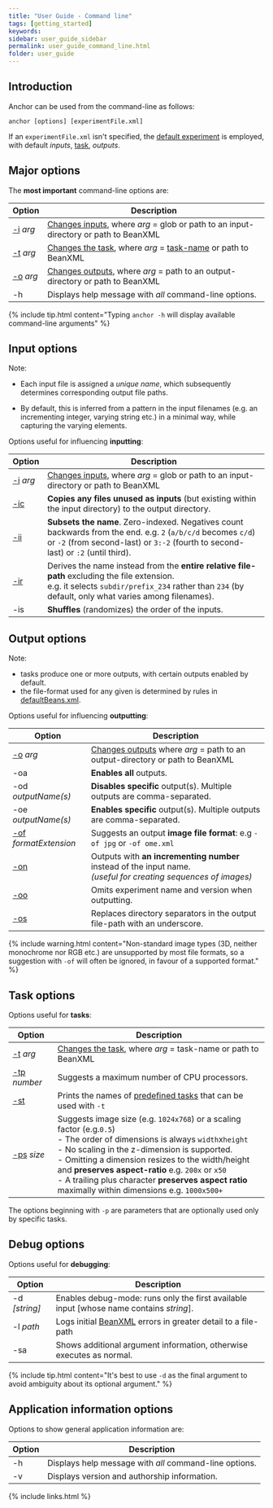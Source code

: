 ```yaml
---
title: "User Guide - Command line"
tags: [getting_started]
keywords:
sidebar: user_guide_sidebar
permalink: user_guide_command_line.html
folder: user_guide
---
```


## Introduction

Anchor can be used from the command-line as follows:

```shell
anchor [options] [experimentFile.xml]
```

If an `experimentFile.xml` isn't specified, the [default experiment](/user_guide.html#defaultExperiment) is employed, with default *inputs*, [task](/user_guide_tasks.html), *outputs*.

## Major options

The **most important** command-line options are:

| Option | Description|
|----------|------------|
| [-i](/user_guide_examples_investigating_images.html#further-specifying-the-search) *arg* | [Changes inputs](/user_guide.html#inputs), where *arg* = <span class="optionArg"> glob</span> or <span class="optionArg">path to an input-directory</span> or <span class="optionArg">path to BeanXML</span> |
| [-t](/user_guide.html#task) *arg* | [Changes the task](/user_guide.html#task), where *arg* = <span class="optionArg">[task-name](/user_guide_predefined_tasks.html)</span> or <span class="optionArg">path to BeanXML</span> |
| [-o](/user_guide.html#outputs) *arg* | [Changes outputs](/user_guide.html#outputs), where *arg* = <span class="optionArg">path to an output-directory</span> or <span class="optionArg">path to BeanXML</span> |
| -h | Displays help message with *all* command-line options. |

{% include tip.html content="Typing `anchor -h` will display available command-line arguments" %}

## Input options

Note:
 
- Each input file is assigned a *unique name*, which subsequently determines corresponding output file paths.

- By default, this is inferred from a pattern in the input filenames (e.g. an incrementing integer, varying string etc.) in a minimal way, while capturing the varying elements.

Options useful for influencing **inputting**:

| Option | Description|
|----------|------------|
| [-i](/user_guide_examples_investigating_images.html#further-specifying-the-search) *arg* | [Changes inputs](/user_guide.html#inputs), where *arg* = <span class="optionArg"> glob</span> or <span class="optionArg">path to an input-directory</span> or <span class="optionArg">path to BeanXML</span> |
| [-ic](/user_guide_examples_converting_manipulating_images.html#additionally-copying-non-input-files) | **Copies any files unused as inputs** (but existing within the input directory) to the output directory. |
| [-ii](/user_guide_examples_investigating_images.html#changing-the-derived-input-name) | **Subsets the name**. Zero-indexed. Negatives count backwards from the end. e.g. `2` (`a/b/c/d` becomes `c/d`) or `-2` (from second-last) or `3:-2` (fourth to second-last) or `:2` (until third). |
| [-ir](/user_guide_examples_investigating_images.html#changing-the-derived-input-name) | Derives the name instead from the **entire relative file-path** excluding the file extension.<br>e.g. it selects `subdir/prefix_234` rather than `234` (by default, only what varies among filenames).  |
| -is | **Shuffles** (randomizes) the order of the inputs. |

## Output options

Note: 
- tasks produce one or more outputs, with certain outputs enabled by default.
- the file-format used for any given is determined by rules in [defaultBeans.xml](/user_guide_supported_formats.html#changing-the-default-driver).

Options useful for influencing **outputting**:

| Option | Description|
|----------|------------|
| [-o](/user_guide.html#outputs) *arg* | [Changes outputs](/user_guide.html#outputs) where *arg* = <span class="optionArg">path to an output-directory</span> or <span class="optionArg">path to BeanXML</span> |
| -oa | **Enables all** outputs. |
| -od *outputName(s)* | **Disables specific** output(s). Multiple outputs are comma-separated. |
| -oe *outputName(s)* | **Enables specific** output(s). Multiple outputs are comma-separated. |
| [-of](/user_guide_examples_converting_manipulating_images.html#specifying-image-format) *formatExtension* | Suggests an output **image file format**: e.g `-of jpg` or `-of ome.xml` |
| [-on](/user_guide_examples_converting_manipulating_images.html#writing-outputs-as-a-sequence) | Outputs with **an incrementing number** instead of the input name.<br>*(useful for creating sequences of images)* |
| [-oo](/user_guide_examples_converting_manipulating_images.html#outputting-to-a-specific-output-directory-avoiding-creating-a-subdirectory) | Omits experiment name and version when outputting. |
| [-os](/user_guide_examples_converting_manipulating_images.html#suppressing-directory-structure) | Replaces directory separators in the output file-path with an underscore. |

{% include warning.html content="Non-standard image types (3D, neither monochrome nor RGB etc.) are unsupported by most file formats, so a suggestion with `-of` will often be ignored, in favour of a supported format." %}

## Task options

Options useful for **tasks**:

| Option | Description|
|----------|------------|
| [-t](/user_guide.html#task) *arg* | [Changes the task](/user_guide.html#task), where *arg* = <span class="optionArg">task-name</span> or <span class="optionArg">path to BeanXML</span> |
| [-tp](/user_guide_examples_converting_manipulating_images.html#adjusting-number-of-parallel-cpu-cores) *number* | Suggests a maximum number of CPU processors. |
| [-st](/user_guide_predefined_tasks.html#listing-available-predefined-tasks) | Prints the names of [predefined tasks](/user_guide_predefined_tasks.html) that can be used with `-t` |
| [-ps](/user_guide_examples_converting_manipulating_images.html#resizing-images) *size* | Suggests <span class="optionArg">image size</span> (e.g. `1024x768`) or a <span class="optionArg">scaling factor</span> (e.g.`0.5`)<br>- The order of dimensions is always `width`x`height`<br>- No scaling in the z-dimension is supported.<br>- Omitting a dimension resizes to the width/height and <b>preserves aspect-ratio</b> e.g. `200x` or `x50`<br>- A trailing plus character <b>preserves aspect ratio</b> maximally within dimensions e.g. `1000x500+` |

The options beginning with `-p` are parameters that are optionally used only by specific tasks.

## Debug options

Options useful for **debugging**:

| Option | Description|
|----------|------------|
| -d *[string]* | Enables debug-mode: runs only the first available input [whose name contains *string*]. |
| -l *path* | Logs initial [BeanXML](/user_guide_bean_xml.html) errors in greater detail to a <span class="optionArg">file-path</span>  |
| -sa | Shows additional argument information, otherwise executes as normal. |

{% include tip.html content="It's best to use `-d` as the final argument to avoid ambiguity about its optional argument." %}

## Application information options

Options to show general application information are:

| Option | Description|
|----------|------------|
| -h | Displays help message with *all* command-line options. |
| -v | Displays version and authorship information. |

{% include links.html %}
